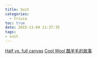 ```yaml
---
title: Suit
categories:
  - trivia
toc: true
date: 2015-11-04 11:37:35
tags:
- suit
---
```


[Half vs. full canvas](https://www.oliverwicks.com/article/half-vs-full-canvas)
[Cool Wool 酷羊毛的故事](https://www.merino.com/cn/wool/the-fibre/story-of-cool-wool/)
